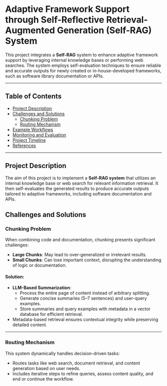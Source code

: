 # Adaptive Framework Support through Self-Reflective Retrieval-Augmented Generation (Self-RAG) System

This project integrates a **Self-RAG** system to enhance adaptive framework support by leveraging internal knowledge bases or performing web searches. The system employs self-evaluation techniques to ensure reliable and accurate outputs for newly created or in-house-developed frameworks, such as software library documentation or APIs.

---

## Table of Contents
- [Project Description](#project-description)
- [Challenges and Solutions](#challenges-and-solutions)
  - [Chunking Problem](#chunking-problem)
  - [Routing Mechanism](#routing-mechanism)
- [Example Workflows](#example-workflows)
- [Monitoring and Evaluation](#monitoring-and-evaluation)
- [Project Timeline](#project-timeline)
- [References](#references)

---

## Project Description

The aim of this project is to implement a **Self-RAG system** that utilizes an internal knowledge base or web search for relevant information retrieval. It then self-evaluates the generated results to produce accurate outputs tailored to adaptive frameworks, including software documentation and APIs.


## Challenges and Solutions

### Chunking Problem

When combining code and documentation, chunking presents significant challenges:
- **Large Chunks**: May lead to over-generalized or irrelevant results.
- **Small Chunks**: Can lose important context, disrupting the understanding of logic or documentation.

#### Solution:
- **LLM-Based Summarization**:
  - Process the entire page of content instead of arbitrary splitting.
  - Generate concise summaries (5–7 sentences) and user-query examples.
  - Store summaries and query examples with metadata in a vector database for efficient retrieval.
- Metadata-based retrieval ensures contextual integrity while preserving detailed content.

---

### Routing Mechanism

This system dynamically handles decision-driven tasks:
- Routes tasks like web search, document retrieval, and content generation based on user needs.
- Includes iterative steps to refine queries, assess content quality, and end or continue the workflow.


